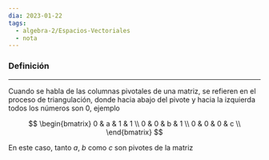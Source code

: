 ```yaml
---
dia: 2023-01-22
tags:
  - algebra-2/Espacios-Vectoriales
  - nota
---
```

### Definición
---
Cuando se habla de las columnas pivotales de una matriz, se refieren en el proceso de triangulación, donde hacia abajo del pivote y hacia la izquierda todos los números son 0, ejemplo

$$
\begin{bmatrix}
0 & a & 1 & 1 \\
0 & 0 & b & 1 \\
0 & 0 & 0 & c \\
\end{bmatrix}
$$

En este caso, tanto $a$, $b$ como $c$ son pivotes de la matriz